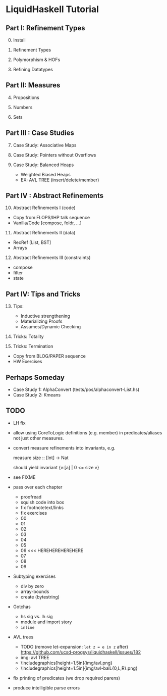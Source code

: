 # LiquidHaskell Tutorial


## Part I: Refinement Types

0. Install

1. Refinement Types

2. Polymorphism & HOFs

3. Refining Datatypes

## Part II: Measures

4. Propositions

5. Numbers

6. Sets

## Part III : Case Studies

7. Case Study: Associative Maps

8. Case Study: Pointers without Overflows

9. Case Study: Balanced Heaps
   + Weighted Biased Heaps
   + EX: AVL TREE (insert/delete/member)
 
## Part IV : Abstract Refinements 

10. Abstract Refinements I (code)
  + Copy from FLOPS/IHP talk sequence
  + Vanilla/Code [compose, foldr, ...]

11. Abstract Refinements II (data)
  + RecRef [List, BST]
  + Arrays

12. Abstract Refinements III (constraints)
  + compose
  + filter
  + state 

## Part IV: Tips and Tricks

13. Tips:
     + Inductive strengthening 
     + Materializing Proofs
     + Assumes/Dynamic Checking
     
15. Tricks: Totality

16. Tricks: Termination
  + Copy from BLOG/PAPER sequence
  + HW Exercises

## Perhaps Someday

+ Case Study 1: AlphaConvert (tests/pos/alphaconvert-List.hs) 
+ Case Study 2: Kmeans

## TODO 

+ LH fix
- allow using CoreToLogic definitions (e.g. member) in
  predicates/aliases not just other measures.

- convert measure refinements into invariants, e.g.

  measure size :: [Int] -> Nat

  should yield invariant {v:[a] | 0 <= size v}

- see FIXME

+ pass over each chapter
    - proofread
    - squish code into box
    - fix footnotetext/links
    - fix exercises 

    + 00
    + 01
    + 02
    + 03
    + 04
    + 05 
    - 06 <<< HEREHEREHEREHERE
    + 07 
    + 08 
    - 09


+ Subtyping exercises
    - div by zero
    - array-bounds
    - create (bytestring)

+ Gotchas
    - hs sig vs. lh sig
    - module and import story
    - `inline`


+ AVL trees

   - TODO (remove let-expansion: `let z = e in z` after) https://github.com/ucsd-progsys/liquidhaskell/issues/182
   - img: avl TREE 
   - \includegraphics[height=1.5in]{img/avl.png}
   - \includegraphics[height=1.5in]{img/avl-balL{0,L,R}.png}

+ fix printing of predicates (we drop required parens)

+ produce intelligible parse errors
